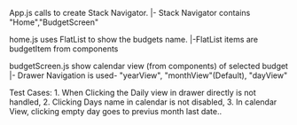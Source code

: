 App.js calls to create Stack Navigator.
    |- Stack Navigator contains "Home","BudgetScreen"

home.js uses FlatList to show the budgets name.
    |-FlatList items are budgetItem from components

budgetScreen.js show calendar view (from components) of selected budget
    |- Drawer Navigation is used- "yearView", "monthView"(Default), "dayView" 


Test Cases:
    1. When Clicking the Daily view in drawer directly is not handled,
    2. Clicking Days name in calendar is not disabled,
    3. In calendar View, clicking empty day goes to previus month last date..
    